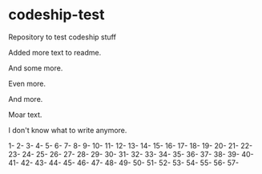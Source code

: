# codeship-test
Repository to test codeship stuff

Added more text to readme.

And some more.

Even more.

And more.

Moar text.

I don't know what to write anymore.

1-
2- 
3- 
4- 
5- 
6- 
7- 
8-
9- 
10- 
11-
12- 
13- 
14- 
15- 
16- 
17- 
18- 
19- 
20- 
21- 
22- 
23- 
24- 
25- 
26- 
27- 
28- 
29- 
30- 
31- 
32- 
33- 
34- 
35- 
36- 
37- 
38- 
39- 
40- 
41- 
42- 
43- 
44- 
45- 
46- 
47- 
48- 
49- 
50- 
51- 
52- 
53- 
54- 
55- 
56- 
57- 
